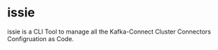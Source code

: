 # issie

issie is a CLI Tool to manage all the Kafka-Connect Cluster Connectors Configruation as Code.
